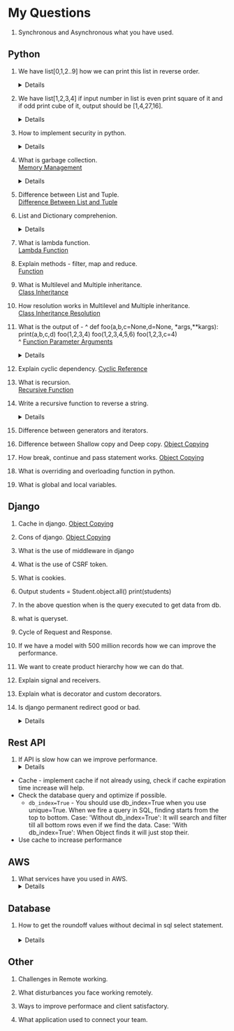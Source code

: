 # My Questions

1.  Synchronous and Asynchronous what you have used.


## Python

1.  We have list[0,1,2..9] how we can print this list in reverse order.
&emsp;<details>Use reverse method of list, change is permanent.
`list.reverse()`

1.  We have list[1,2,3,4] if input number in list is even print square of it and if odd print cube of it, output should be [1,4,27,16].
&emsp;<details>
Use % operator for getting the remainder input % 2 == 0 to get square = num**2 to get cube = num**3
`output = [map(lambda x : x**2 if x%2 == 0 else x**3, input_sequence)]`
    
1.  How to implement security in python.
&emsp;<details>
Careful when downloading the package PyPl-packages issues can be reported but package added to pypl does not undergo review. We can use https://snyk.io/advisor/ to check package security health.
<br>Use virtual environment - if you install a package dependency with malicious code in one project, it will not affect the others. Each project’s packages are isolated from each other.
<br>Set `Debug = False` in production - Displaying errors in our code publicly could show a weakness in our security that will be exploited.
<br>Make sure to switch debugging to False in production to prevent leaking sensitive application information to attackers.
<br>Be careful with string formatting.
<br>- (De)serialize very cautiously - When handling data deserialization in Python, I’ll recommend only deserializing data from a trusted source as its possible that a malicious arbitrary code could be hidden in the data.
<br>* Do not use the system standard version of Python - problem with build python is its not latest version.
<br> Always double check before commiting any file to git that it does not contain any password or sensitive information.
<br> Protect against SQL injections.
<br> Use abosulte import instead of relative import.
<br>&emsp;from package1 import module1 /* Absolute Import */
<br>&emsp;from .some_module import some_class /* Relative Import */
<br>Use the latest version of your HTTP requests library, confirm if the library is handling the SSL verification of the source you sent requests to, if you are using standard library urllib,  you should follow best practices to prevent request smuggling.
    
1.  What is garbage collection.  
[Memory Management](../../Technology/Python/base.md#memory-management)
&emsp;<details>
Prior to Python version 2.0, the Python interpreter only used reference counting for memory management.
Reference counting works by counting the number of times an object is referenced by other objects in the system. When references to an object are removed, the reference count for an object is decremented.When the reference count becomes zero, the object is deallocated.
    
1.  Difference between List and Tuple.  
[Difference Between List and Tuple](../../Technology/differences.md)  

1.  List and Dictionary comprehenion.
&emsp;<details>
<br>**Comprehension :** Creating new sequences using a given python sequence.
<br><h4>List Comprehension :</h4>
    list_A = [x for x in range(10)]
    list_B = list_A
    list_B = [x for x in list_A]
    list_B = [x**2 if x%2==0 else x**3 for x in list_A]
<br>**Dictionary Comprehension :** Creating new_dict from range(1,11) by adding 3 each element `new_dict = {num: num*num for num in range(1, 11)}`
<br>**Set Comprehension :** `new_set = {var for var in input_list if var % 2 == 0}`
    `new_set = {var for var in input_set if var % 2 == 0}`
    
1.  What is lambda function.  
[Lambda Function](../../Technology/Python/functions.md)
    
1.  Explain methods - filter, map and reduce.  
[Function](../../Technology/Python/functions.md)

1.  What is Multilevel and Multiple inheritance.  
[Class Inheritance](../../Technology/Python/class.md)

1.  How resolution works in Multilevel and Multiple inheritance.  
[Class Inheritance Resolution](../../Technology/Python/class.md)
    
1.  What is the output of - 
^
    def foo(a,b,c=None,d=None, *args,**kargs):
      print(a,b,c,d)
    foo(1,2,3,4)
    foo(1,2,3,4,5,6)
    foo(1,2,3,c=4)  
^
[Function Parameter Arguments](../../Technology/Python/functions.md)
&emsp;<details>
    foo(1,2,3,4) Output : 1,2,3,4
    foo(1,2,3,4,5,6) Output : 1,2,3,4
    foo(1,2,3,c=4) Output : Error - foo() got multiple values for argument 'c'.
    
1.  Explain cyclic dependency.
[Cyclic Reference](../../Technology/Python/base.md)
    
1.  What is recursion.  
[Recursive Function](../../Technology/Python/functions.md#recursive-function)
    
1.  Write a recursive function to reverse a string.
&emsp;<details>
^
    #Solution1
    import functools
    rev = functools.reduce(lambda x,y : y+x, 'abcd')
    
    #Solution2
    def reverse_string(str):
    if len(str) == 0:
        return str
    else:
        return str[-1]+reverse_string(str[0:-1])
^
    
1.  Difference between generators and iterators.
    
1.  Difference between Shallow copy and Deep copy.
[Object Copying](../../Technology/Python/DataTypes/notes.md)
    
1.  How break, continue and pass statement works.
[Object Copying](../../Technology/Python/commands.md)

1.  What is overriding and overloading function in python.
    
1.  What is global and local variables.

## Django

1.  Cache in django.
[Object Copying](../../Technology/Django/cache-django.md)
    
1.  Cons of django.
[Object Copying](../../Technology/Django/base.md)
    
1.  What is the use of middleware in django
    
1.  What is the use of CSRF token.
    
1.  What is cookies.
    
1.  Output
students = Student.object.all()
print(students)
    
1.  In the above question when is the query executed to get data from db.
    
1.  what is queryset.
    
1.  Cycle of Request and Response.
    
1.  If we have a model with 500 million records how we can improve the performance.

1.  We want to create product hierarchy how we can do that.
    
1.  Explain signal and receivers.
    
1.  Explain what is decorator and custom decorators.
    
1.  Is django permanent redirect good or bad.
&emsp;<details>
^
    from django.shortcuts import redirect
    def my_view(request):
        return redirect('/some/url/', permanent=True)
    
    One issue is with permanent redirect is google browser will save cookie and will redirect to this url for sometime.
^
    
## Rest API

1.  If API is slow how can we improve performance.
&emsp;<details>
-  Cache - implement cache if not already using, check if cache expiration time increase will help.
-  Check the database query and optimize if possible.
   -  `db_index=True` - You should use db_index=True when you use unique=True. When we fire a query in SQL, finding starts from the top to bottom. Case: 'Without db_index=True': It will search and filter till all bottom rows even if we find the data. Case: 'With db_index=True': When Object finds it will just stop their.
-  Use cache to increase performance
    
## AWS
1.  What services have you used in AWS.
&emsp;<details>
EC2, S3, Lambda function, Parameter Store, Access and Policy
    
## Database

1.  How to get the roundoff values without decimal in sql select statement.
&emsp;<details>
Use the ROUND() function to round of the number it takes 2 arguments Round(number, decimal) where number is the input number to be round off and decimal is no of decimal places to be round off.
`SELECT ROUND(SALARY) FROM DEPARTMENT`.

## Other
    
1.  Challenges in Remote working.
    
1.  What disturbances you face working remotely.
    
1.  Ways to improve performace and client satisfactory.

1.  What application used to connect your team.
